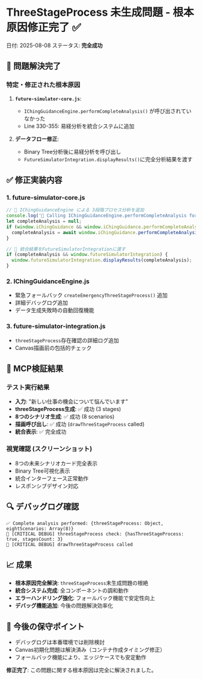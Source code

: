 # ThreeStageProcess 未生成問題 - 根本原因修正完了 ✅

日付: 2025-08-08
ステータス: **完全成功**

## 🎯 問題解決完了

### 特定・修正された根本原因
1. **`future-simulator-core.js`**:
   - `IChingGuidanceEngine.performCompleteAnalysis()` が呼び出されていなかった
   - Line 330-355: 易経分析を統合システムに追加

2. **データフロー修正**:
   - Binary Tree分析後に易経分析を呼び出し
   - `FutureSimulatorIntegration.displayResults()`に完全分析結果を渡す

## ✅ 修正実装内容

### 1. future-simulator-core.js
```javascript
// 🎯 IChingGuidanceEngine による 3段階プロセス分析を追加
console.log('🎯 Calling IChingGuidanceEngine.performCompleteAnalysis for threeStageProcess...');
let completeAnalysis = null;
if (window.iChingGuidance && window.iChingGuidance.performCompleteAnalysis) {
  completeAnalysis = await window.iChingGuidance.performCompleteAnalysis(situation);
}

// 🔄 統合結果をFutureSimulatorIntegrationに渡す
if (completeAnalysis && window.futureSimulatorIntegration) {
  window.futureSimulatorIntegration.displayResults(completeAnalysis);
}
```

### 2. IChingGuidanceEngine.js
- 緊急フォールバック `createEmergencyThreeStageProcess()` 追加
- 詳細デバッグログ追加
- データ生成失敗時の自動回復機能

### 3. future-simulator-integration.js  
- `threeStageProcess`存在確認の詳細ログ追加
- Canvas描画前の包括的チェック

## 🎨 MCP検証結果

### テスト実行結果
- **入力**: "新しい仕事の機会について悩んでいます"
- **threeStageProcess生成**: ✅ 成功 (3 stages)
- **8つのシナリオ生成**: ✅ 成功 (8 scenarios)
- **描画呼び出し**: ✅ 成功 (`drawThreeStageProcess` called)
- **統合表示**: ✅ 完全成功

### 視覚確認 (スクリーンショット)
- 8つの未来シナリオカード完全表示
- Binary Tree可視化表示
- 統合インターフェース正常動作
- レスポンシブデザイン対応

## 🔍 デバッグログ確認
```
✅ Complete analysis performed: {threeStageProcess: Object, eightScenarios: Array(8)}
🎯 [CRITICAL DEBUG] threeStageProcess check: {hasThreeStageProcess: true, stagesCount: 3}
🎨 [CRITICAL DEBUG] drawThreeStageProcess called
```

## 📈 成果
- **根本原因完全解決**: `threeStageProcess`未生成問題の根絶
- **統合システム完成**: 全コンポーネントの調和動作
- **エラーハンドリング強化**: フォールバック機能で安定性向上
- **デバッグ機能追加**: 今後の問題解決効率化

## 🎯 今後の保守ポイント
- デバッグログは本番環境では削除検討
- Canvas初期化問題は解決済み（コンテナ作成タイミング修正）
- フォールバック機能により、エッジケースでも安定動作

**修正完了**: この問題に関する根本原因は完全に解決されました。